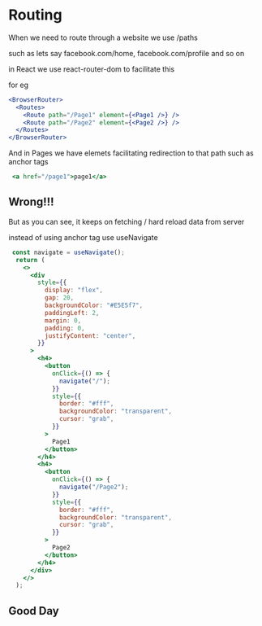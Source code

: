 # Routing

When we need to route through a website we use /paths

such as 
lets say facebook.com/home, facebook.com/profile and so on 

in React we use react-router-dom to facilitate this 


for eg 

``` jsx
<BrowserRouter>
  <Routes>
    <Route path="/Page1" element={<Page1 />} />
    <Route path="/Page2" element={<Page2 />} />
  </Routes>
</BrowserRouter>
```

And in Pages we have elemets facilitating redirection to that path such as anchor tags

``` jsx
 <a href="/page1">page1</a>
```

## Wrong!!!

But as you can see, it keeps on fetching / hard reload data from server

instead of using anchor tag use useNavigate


``` jsx
 const navigate = useNavigate();
  return (
    <>
      <div
        style={{
          display: "flex",
          gap: 20,
          backgroundColor: "#E5E5f7",
          paddingLeft: 2,
          margin: 0,
          padding: 0,
          justifyContent: "center",
        }}
      >
        <h4>
          <button
            onClick={() => {
              navigate("/");
            }}
            style={{
              border: "#fff",
              backgroundColor: "transparent",
              cursor: "grab",
            }}
          >
            Page1
          </button>
        </h4>
        <h4>
          <button
            onClick={() => {
              navigate("/Page2");
            }}
            style={{
              border: "#fff",
              backgroundColor: "transparent",
              cursor: "grab",
            }}
          >
            Page2
          </button>
        </h4>
      </div>
    </>
  );
  ```




## Good Day
